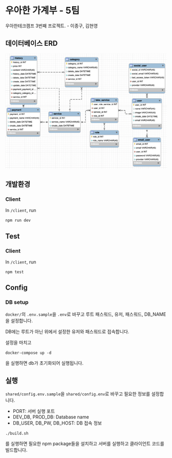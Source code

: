 # 우아한 가계부 - 5팀

우아한테크캠프 3번째 프로젝트. - 이종구, 김현영

## 데이터베이스 ERD

<img src="./assets/erd.png" alt="데이터베이스 ERD">

## 개발환경

### Client

In `/client`, run

```shell
npm run dev
```

## Test

### Client

In `/client`, run

```shell
npm test
```

## Config

### DB setup

`docker/`의 `.env.sample`을 `.env`로 바꾸고 루트 패스워드, 유저, 패스워드, DB_NAME을 설정합니다.

DB에는 루트가 아닌 위에서 설정한 유저와 패스워드로 접속합니다.

설정을 마치고

```
docker-compose up -d
```

을 실행하면 db가 초기화되어 실행됩니다.

## 실행

`shared/config.env.sample`을 `shared/config.env`로 바꾸고 필요한 정보를 설정합니다.

- PORT: 서버 실행 포트
- DEV_DB, PROD_DB: Database name
- DB_USER, DB_PW, DB_HOST: DB 접속 정보

```shell
./build.sh
```

를 실행하면 필요한 npm package들을 설치하고 서버를 실행하고 클라이언트 코드를 빌드합니다.
